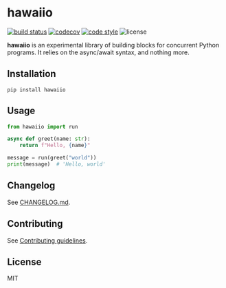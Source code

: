 # hawaiio

[![build status](https://travis-ci.com/florimondmanca/hawaiio.svg?branch=master)](https://travis-ci.com/florimondmanca/hawaiio)
[![codecov](https://codecov.io/gh/florimondmanca/hawaiio/branch/master/graph/badge.svg)](https://codecov.io/gh/florimondmanca/hawaiio)
[![code style](https://img.shields.io/badge/code_style-black-black)](https://github.com/psf/black)
![license](https://img.shields.io/badge/license-MIT-green)

**hawaiio** is an experimental library of building blocks for concurrent Python programs. It relies on the async/await syntax, and nothing more.

## Installation

```
pip install hawaiio
```

## Usage

```python
from hawaiio import run

async def greet(name: str):
    return f"Hello, {name}"

message = run(greet("world"))
print(message)  # 'Hello, world'
```

## Changelog

See [CHANGELOG.md](https://github.com/florimondmanca/hawaiio/tree/master/CHANGELOG.md).

## Contributing

See [Contributing guidelines](https://github.com/florimondmanca/hawaiio/tree/master/CONTRIBUTING.md).

## License

MIT
